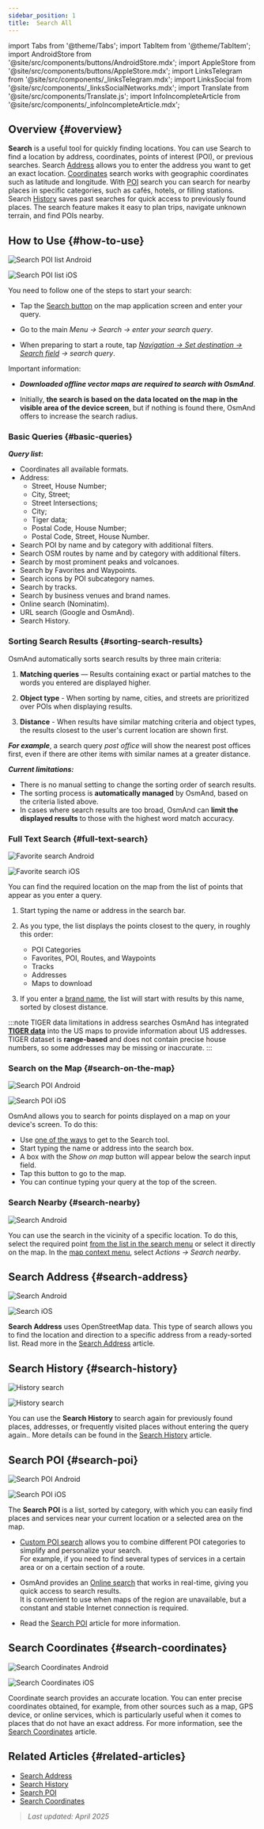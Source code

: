 ```yaml
---
sidebar_position: 1
title:  Search All
---
```


import Tabs from '@theme/Tabs';
import TabItem from '@theme/TabItem';
import AndroidStore from '@site/src/components/buttons/AndroidStore.mdx';
import AppleStore from '@site/src/components/buttons/AppleStore.mdx';
import LinksTelegram from '@site/src/components/_linksTelegram.mdx';
import LinksSocial from '@site/src/components/_linksSocialNetworks.mdx';
import Translate from '@site/src/components/Translate.js';
import InfoIncompleteArticle from '@site/src/components/_infoIncompleteArticle.mdx';


<InfoIncompleteArticle/>


## Overview {#overview}

**Search** is a useful tool for quickly finding locations. You can use Search to find a location by address, coordinates, points of interest (POI), or previous searches. Search [Address](#search-address) allows you to enter the address you want to get an exact location. [Coordinates](#search-coordinates) search works with geographic coordinates such as latitude and longitude. With [POI](#search-poi) search you can search for nearby places in specific categories, such as cafés, hotels, or filling stations. Search [History](#search-history) saves past searches for quick access to previously found places. The search feature makes it easy to plan trips, navigate unknown terrain, and find POIs nearby.


## How to Use {#how-to-use}

<Tabs groupId="operating-systems" queryString="operating-systems">

<TabItem value="android" label="Android">

![Search POI list Android](@site/static/img/search/poi_list_android.png)

</TabItem>

<TabItem value="ios" label="iOS">

![Search POI list iOS](@site/static/img/search/poi_list_1_ios.png)  

</TabItem>

</Tabs>

You need to follow one of the steps to start your search:

- Tap the [Search button](../widgets/map-buttons.md#search) on the map application screen and enter your query.

- Go to the main *Menu → Search → enter your search query*.

- When preparing to start a route, tap [*Navigation → Set destination → Search field*](../navigation/setup/route-navigation.md#set-target-point) *→ search query*.  


Important information:

- ***Downloaded offline vector maps are required to search with OsmAnd***.

- Initially, **the search is based on the data located on the map in the visible area of the device screen**, but if nothing is found there, OsmAnd offers to increase the search radius.  

### Basic Queries {#basic-queries}

***Query list*:**

- Coordinates all available formats.
- Address:
    - Street, House Number;
    - City, Street;
    - Street Intersections;
    - City;
    - Tiger data;
    - Postal Code, House Number;
    - Postal Code, Street, House Number.
- Search POI by name and by category with additional filters.
- Search OSM routes by name and by category with additional filters.
- Search by most prominent peaks and volcanoes.
- Search by Favorites and Waypoints.
- Search icons by POI subcategory names.
- Search by tracks.
- Search by business venues and brand names.
- Online search (Nominatim).
- URL search (Google and OsmAnd).
- Search History.

<!--
***Supported formats*:**  

***Tags*** can be used as a search query. They consist of ***a key and a value***, for example:
*addr:street=StreetName*.  
To avoid confusion, sometimes the key or value is surrounded by quotation marks: **key="value" or "key"="value"**. The quotation marks and equal sign are not part of the tag content.
-->

### Sorting Search Results {#sorting-search-results}

OsmAnd automatically sorts search results by three main criteria:

1. **Matching queries** — Results containing exact or partial matches to the words you entered are displayed higher.

2. **Object type** - When sorting by name, cities, and streets are prioritized over POIs when displaying results.

3. **Distance** - When results have similar matching criteria and object types, the results closest to the user's current location are shown first.

***For example***, a search query *post office* will show the nearest post offices first, even if there are other items with similar names at a greater distance.  

***Current limitations:***

- There is no manual setting to change the sorting order of search results.
- The sorting process is **automatically managed** by OsmAnd, based on the criteria listed above.
- In cases where search results are too broad, OsmAnd can **limit the displayed results** to those with the highest word match accuracy.


### Full Text Search {#full-text-search}

<Tabs groupId="operating-systems" queryString="operating-systems">

<TabItem value="android" label="Android">

![Favorite search Android](@site/static/img/search/favorite_search_android.png)

</TabItem>

<TabItem value="ios" label="iOS">

![Favorite search iOS](@site/static/img/search/favorite_search_ios.png)  

</TabItem>

</Tabs>

You can find the required location on the map from the list of points that appear as you enter a query.

1. Start typing the name or address in the search bar.

2. As you type, the list displays the points closest to the query, in roughly this order:
    - POI Categories
    - Favorites, POI, Routes, and Waypoints
    - Tracks
    - Addresses
    - Maps to download

3. If you enter a [brand name](../search/search-poi.md#how-to-use), the list will start with results by this name, sorted by closest distance.

:::note TIGER data limitations in address searches
OsmAnd has integrated [**TIGER data**](../../technical/algorithms/trace-address-search-issues.md#trace-address-search-issues#us-address-search-and-tiger-data) into the US maps to provide information about US addresses. TIGER dataset is **range-based** and does not contain precise house numbers, so some addresses may be missing or inaccurate.
:::


### Search on the Map {#search-on-the-map}

<Tabs groupId="operating-systems" queryString="operating-systems">

<TabItem value="android" label="Android">

![Search POI Android](@site/static/img/search/poi_overlay_android.png)

</TabItem>

<TabItem value="ios" label="iOS">  

![Search POI iOS](@site/static/img/search/poi_overlay_ios.png)

</TabItem>

</Tabs>

OsmAnd allows you to search for points displayed on a map on your device's screen. To do this:

- Use [one of the ways](#how-to-use) to get to the Search tool.
- Start typing the name or address into the search box.
- A box with the *Show on map* button will appear below the search input field.
- Tap this button to go to the map.
- You can continue typing your query at the top of the screen.


### Search Nearby {#search-nearby}

![Search Android](@site/static/img/search/search_all_near_location_andr.png)

You can use the search in the vicinity of a specific location. To do this, select the required point [from the list in the search menu](#full-text-search) or select it directly on the map. In the [map context menu](../map/map-context-menu.md#actions), select *Actions → Search nearby*.


## Search Address {#search-address}

<Tabs groupId="operating-systems" queryString="operating-systems">

<TabItem value="android" label="Android">

![Search Android](@site/static/img/search/search_address_2_andr.png)

</TabItem>

<TabItem value="ios" label="iOS">

![Search iOS](@site/static/img/search/street_search_ios.png)  

</TabItem>

</Tabs>

**Search Address** uses OpenStreetMap data. This type of search allows you to find the location and direction to a specific address from a ready-sorted list. Read more in the [Search Address](./search-address.md) article.


## Search History {#search-history}

<Tabs groupId="operating-systems" queryString="operating-systems">

<TabItem value="android" label="Android">

![History search](@site/static/img/search/history_search_android.png)

</TabItem>

<TabItem value="ios" label="iOS">

![History search](@site/static/img/search/history_search_ios.png)

</TabItem>

</Tabs>

You can use the **Search History** to search again for previously found places, addresses, or frequently visited places without entering the query again.. More details can be found in the [Search History](./search-history.md) article.


## Search POI {#search-poi}

<Tabs groupId="operating-systems" queryString="operating-systems">

<TabItem value="android" label="Android">

![Search POI Android](@site/static/img/search/search_poi_categoties_andr.png)

</TabItem>

<TabItem value="ios" label="iOS">

![Search POI iOS](@site/static/img/search/search_poi_categoties_1_ios.png)

</TabItem>

</Tabs>

The **Search POI** is a list, sorted by category, with which you can easily find places and services near your current location or a selected area on the map.

- [Custom POI search](./search-poi.md#custom-poi-search) allows you to combine different POI categories to simplify and personalize your search.  
For example, if you need to find several types of services in a certain area or on a certain section of a route.

- OsmAnd provides an [Online search](./search-poi.md#online-search) that works in real-time, giving you quick access to search results.  
It is convenient to use when maps of the region are unavailable, but a constant and stable Internet connection is required.

- Read the [Search POI](./search-poi.md) article for more information.


## Search Coordinates {#search-coordinates}

<Tabs groupId="operating-systems" queryString="operating-systems">

<TabItem value="android" label="Android">

![Search Coordinates Android](@site/static/img/search/coordinates_search_android.png)

</TabItem>

<TabItem value="ios" label="iOS">

![Search Coordinates iOS](@site/static/img/search/coordinates_search_ios.png)

</TabItem>

</Tabs>

Coordinate search provides an accurate location. You can enter precise coordinates obtained, for example, from other sources such as a map, GPS device, or online services, which is particularly useful when it comes to places that do not have an exact address. For more information, see the [Search Coordinates](./search-coordinates.md) article.


## Related Articles {#related-articles}

- [Search Address](./search-address.md)
- [Search History](./search-history.md)
- [Search POI](./search-poi.md)
- [Search Coordinates](./search-coordinates.md)

> *Last updated: April 2025*
